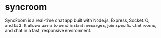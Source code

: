 # syncroom
SyncRoom is a real-time chat app built with Node.js, Express, Socket.IO, and EJS. It allows users to send instant messages, join specific chat rooms, and chat in a fast, responsive environment.
